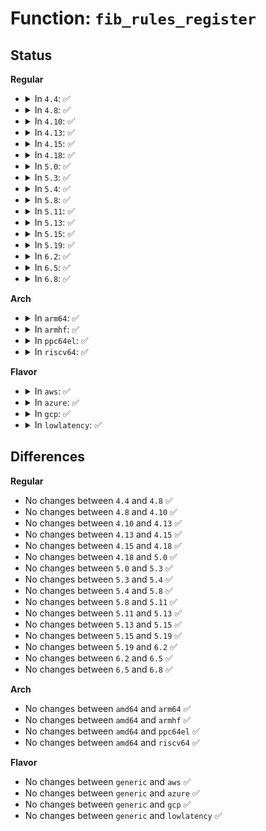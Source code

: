 # Function: <code>fib_rules_register</code>

## Status
<b>Regular</b>
<ul>
<li>
<details>
<summary>In <code>4.4</code>: ✅</summary>

```c
struct fib_rules_ops *fib_rules_register(const struct fib_rules_ops *tmpl, struct net *net);
```

**Collision:** Unique Global

**Inline:** No

**Transformation:** False

**Instances:**

```
In net/core/fib_rules.c (ffffffff81739740)
Location: net/core/fib_rules.c:128
Inline: False
Direct callers:
  - net/ipv4/fib_rules.c:fib4_rules_init
  - net/ipv6/fib6_rules.c:fib6_rules_net_init
```
**Symbols:**

```
ffffffff81739740-ffffffff81739875: fib_rules_register (STB_GLOBAL)
```
</details>
</li>
<li>
<details>
<summary>In <code>4.8</code>: ✅</summary>

```c
struct fib_rules_ops *fib_rules_register(const struct fib_rules_ops *tmpl, struct net *net);
```

**Collision:** Unique Global

**Inline:** No

**Transformation:** False

**Instances:**

```
In net/core/fib_rules.c (ffffffff817a59f0)
Location: net/core/fib_rules.c:128
Inline: False
Direct callers:
  - net/ipv4/fib_rules.c:fib4_rules_init
  - net/ipv6/fib6_rules.c:fib6_rules_net_init
```
**Symbols:**

```
ffffffff817a59f0-ffffffff817a5b28: fib_rules_register (STB_GLOBAL)
```
</details>
</li>
<li>
<details>
<summary>In <code>4.10</code>: ✅</summary>

```c
struct fib_rules_ops *fib_rules_register(const struct fib_rules_ops *tmpl, struct net *net);
```

**Collision:** Unique Global

**Inline:** No

**Transformation:** False

**Instances:**

```
In net/core/fib_rules.c (ffffffff817d4460)
Location: net/core/fib_rules.c:134
Inline: False
Direct callers:
  - net/ipv4/fib_rules.c:fib4_rules_init
  - net/ipv6/fib6_rules.c:fib6_rules_net_init
```
**Symbols:**

```
ffffffff817d4460-ffffffff817d4598: fib_rules_register (STB_GLOBAL)
```
</details>
</li>
<li>
<details>
<summary>In <code>4.13</code>: ✅</summary>

```c
struct fib_rules_ops *fib_rules_register(const struct fib_rules_ops *tmpl, struct net *net);
```

**Collision:** Unique Global

**Inline:** No

**Transformation:** False

**Instances:**

```
In net/core/fib_rules.c (ffffffff817f3770)
Location: net/core/fib_rules.c:148
Inline: False
Direct callers:
  - net/ipv4/fib_rules.c:fib4_rules_init
  - net/ipv6/fib6_rules.c:fib6_rules_net_init
```
**Symbols:**

```
ffffffff817f3770-ffffffff817f38a8: fib_rules_register (STB_GLOBAL)
```
</details>
</li>
<li>
<details>
<summary>In <code>4.15</code>: ✅</summary>

```c
struct fib_rules_ops *fib_rules_register(const struct fib_rules_ops *tmpl, struct net *net);
```

**Collision:** Unique Global

**Inline:** No

**Transformation:** False

**Instances:**

```
In net/core/fib_rules.c (ffffffff8186ed20)
Location: net/core/fib_rules.c:148
Inline: False
Direct callers:
  - net/ipv4/fib_rules.c:fib4_rules_init
  - net/ipv6/fib6_rules.c:fib6_rules_net_init
```
**Symbols:**

```
ffffffff8186ed20-ffffffff8186ee58: fib_rules_register (STB_GLOBAL)
```
</details>
</li>
<li>
<details>
<summary>In <code>4.18</code>: ✅</summary>

```c
struct fib_rules_ops *fib_rules_register(const struct fib_rules_ops *tmpl, struct net *net);
```

**Collision:** Unique Global

**Inline:** No

**Transformation:** False

**Instances:**

```
In net/core/fib_rules.c (ffffffff818c0b10)
Location: net/core/fib_rules.c:153
Inline: False
Direct callers:
  - net/ipv4/fib_rules.c:fib4_rules_init
  - net/ipv6/ip6mr.c:ip6mr_net_init
  - net/ipv6/fib6_rules.c:fib6_rules_net_init
```
**Symbols:**

```
ffffffff818c0b10-ffffffff818c0c48: fib_rules_register (STB_GLOBAL)
```
</details>
</li>
<li>
<details>
<summary>In <code>5.0</code>: ✅</summary>

```c
struct fib_rules_ops *fib_rules_register(const struct fib_rules_ops *tmpl, struct net *net);
```

**Collision:** Unique Global

**Inline:** No

**Transformation:** False

**Instances:**

```
In net/core/fib_rules.c (ffffffff818e8d70)
Location: net/core/fib_rules.c:153
Inline: False
Direct callers:
  - net/ipv4/fib_rules.c:fib4_rules_init
  - net/ipv6/ip6mr.c:ip6mr_net_init
  - net/ipv6/fib6_rules.c:fib6_rules_net_init
```
**Symbols:**

```
ffffffff818e8d70-ffffffff818e8ea8: fib_rules_register (STB_GLOBAL)
```
</details>
</li>
<li>
<details>
<summary>In <code>5.3</code>: ✅</summary>

```c
struct fib_rules_ops *fib_rules_register(const struct fib_rules_ops *tmpl, struct net *net);
```

**Collision:** Unique Global

**Inline:** No

**Transformation:** False

**Instances:**

```
In net/core/fib_rules.c (ffffffff81938790)
Location: net/core/fib_rules.c:150
Inline: False
Direct callers:
  - net/ipv4/fib_rules.c:fib4_rules_init
  - net/ipv6/ip6mr.c:ip6mr_net_init
  - net/ipv6/fib6_rules.c:fib6_rules_net_init
```
**Symbols:**

```
ffffffff81938790-ffffffff819388bf: fib_rules_register (STB_GLOBAL)
```
</details>
</li>
<li>
<details>
<summary>In <code>5.4</code>: ✅</summary>

```c
struct fib_rules_ops *fib_rules_register(const struct fib_rules_ops *tmpl, struct net *net);
```

**Collision:** Unique Global

**Inline:** No

**Transformation:** False

**Instances:**

```
In net/core/fib_rules.c (ffffffff8196b650)
Location: net/core/fib_rules.c:150
Inline: False
Direct callers:
  - net/ipv4/fib_rules.c:fib4_rules_init
  - net/ipv4/ipmr.c:ipmr_net_init
  - net/ipv6/ip6mr.c:ip6mr_net_init
  - net/ipv6/fib6_rules.c:fib6_rules_net_init
```
**Symbols:**

```
ffffffff8196b650-ffffffff8196b77f: fib_rules_register (STB_GLOBAL)
```
</details>
</li>
<li>
<details>
<summary>In <code>5.8</code>: ✅</summary>

```c
struct fib_rules_ops *fib_rules_register(const struct fib_rules_ops *tmpl, struct net *net);
```

**Collision:** Unique Global

**Inline:** No

**Transformation:** False

**Instances:**

```
In net/core/fib_rules.c (ffffffff81a3f210)
Location: net/core/fib_rules.c:150
Inline: False
Direct callers:
  - net/ipv4/fib_rules.c:fib4_rules_init
  - net/ipv6/fib6_rules.c:fib6_rules_net_init
```
**Symbols:**

```
ffffffff81a3f210-ffffffff81a3f33f: fib_rules_register (STB_GLOBAL)
```
</details>
</li>
<li>
<details>
<summary>In <code>5.11</code>: ✅</summary>

```c
struct fib_rules_ops *fib_rules_register(const struct fib_rules_ops *tmpl, struct net *net);
```

**Collision:** Unique Global

**Inline:** No

**Transformation:** False

**Instances:**

```
In net/core/fib_rules.c (ffffffff81a41cc0)
Location: net/core/fib_rules.c:164
Inline: False
Direct callers:
  - net/ipv4/fib_rules.c:fib4_rules_init
  - net/ipv6/fib6_rules.c:fib6_rules_net_init
```
**Symbols:**

```
ffffffff81a41cc0-ffffffff81a41def: fib_rules_register (STB_GLOBAL)
```
</details>
</li>
<li>
<details>
<summary>In <code>5.13</code>: ✅</summary>

```c
struct fib_rules_ops *fib_rules_register(const struct fib_rules_ops *tmpl, struct net *net);
```

**Collision:** Unique Global

**Inline:** No

**Transformation:** False

**Instances:**

```
In net/core/fib_rules.c (ffffffff81a26990)
Location: net/core/fib_rules.c:164
Inline: False
Direct callers:
  - net/ipv4/fib_rules.c:fib4_rules_init
  - net/ipv6/fib6_rules.c:fib6_rules_net_init
```
**Symbols:**

```
ffffffff81a26990-ffffffff81a26abf: fib_rules_register (STB_GLOBAL)
```
</details>
</li>
<li>
<details>
<summary>In <code>5.15</code>: ✅</summary>

```c
struct fib_rules_ops *fib_rules_register(const struct fib_rules_ops *tmpl, struct net *net);
```

**Collision:** Unique Global

**Inline:** No

**Transformation:** False

**Instances:**

```
In net/core/fib_rules.c (ffffffff81adb740)
Location: net/core/fib_rules.c:164
Inline: False
Direct callers:
  - net/ipv4/fib_rules.c:fib4_rules_init
  - net/ipv6/fib6_rules.c:fib6_rules_net_init
```
**Symbols:**

```
ffffffff81adb740-ffffffff81adb86f: fib_rules_register (STB_GLOBAL)
```
</details>
</li>
<li>
<details>
<summary>In <code>5.19</code>: ✅</summary>

```c
struct fib_rules_ops *fib_rules_register(const struct fib_rules_ops *tmpl, struct net *net);
```

**Collision:** Unique Global

**Inline:** No

**Transformation:** False

**Instances:**

```
In net/core/fib_rules.c (ffffffff81c5cc10)
Location: net/core/fib_rules.c:164
Inline: False
Direct callers:
  - net/ipv4/fib_rules.c:fib4_rules_init
  - net/ipv6/fib6_rules.c:fib6_rules_net_init
```
**Symbols:**

```
ffffffff81c5cc10-ffffffff81c5cd54: fib_rules_register (STB_GLOBAL)
```
</details>
</li>
<li>
<details>
<summary>In <code>6.2</code>: ✅</summary>

```c
struct fib_rules_ops *fib_rules_register(const struct fib_rules_ops *tmpl, struct net *net);
```

**Collision:** Unique Global

**Inline:** No

**Transformation:** False

**Instances:**

```
In net/core/fib_rules.c (ffffffff81e13340)
Location: net/core/fib_rules.c:164
Inline: False
Direct callers:
  - net/ipv4/fib_rules.c:fib4_rules_init
  - net/ipv6/fib6_rules.c:fib6_rules_net_init
```
**Symbols:**

```
ffffffff81e13340-ffffffff81e13484: fib_rules_register (STB_GLOBAL)
```
</details>
</li>
<li>
<details>
<summary>In <code>6.5</code>: ✅</summary>

```c
struct fib_rules_ops *fib_rules_register(const struct fib_rules_ops *tmpl, struct net *net);
```

**Collision:** Unique Global

**Inline:** No

**Transformation:** False

**Instances:**

```
In net/core/fib_rules.c (ffffffff81e86c80)
Location: net/core/fib_rules.c:164
Inline: False
Direct callers:
  - net/ipv4/fib_rules.c:fib4_rules_init
  - net/ipv6/fib6_rules.c:fib6_rules_net_init
```
**Symbols:**

```
ffffffff81e86c80-ffffffff81e86dc4: fib_rules_register (STB_GLOBAL)
```
</details>
</li>
<li>
<details>
<summary>In <code>6.8</code>: ✅</summary>

```c
struct fib_rules_ops *fib_rules_register(const struct fib_rules_ops *tmpl, struct net *net);
```

**Collision:** Unique Global

**Inline:** No

**Transformation:** False

**Instances:**

```
In net/core/fib_rules.c (ffffffff81f48c90)
Location: net/core/fib_rules.c:163
Inline: False
Direct callers:
  - net/ipv4/fib_rules.c:fib4_rules_init
  - net/ipv6/fib6_rules.c:fib6_rules_net_init
```
**Symbols:**

```
ffffffff81f48c90-ffffffff81f48dd4: fib_rules_register (STB_GLOBAL)
```
</details>
</li>
</ul>
<b>Arch</b>
<ul>
<li>
<details>
<summary>In <code>arm64</code>: ✅</summary>

```c
struct fib_rules_ops *fib_rules_register(const struct fib_rules_ops *tmpl, struct net *net);
```

**Collision:** Unique Global

**Inline:** No

**Transformation:** False

**Instances:**

```
In net/core/fib_rules.c (ffff800010c129a8)
Location: net/core/fib_rules.c:150
Inline: False
Direct callers:
  - net/ipv4/fib_rules.c:fib4_rules_init
  - net/ipv4/ipmr.c:ipmr_net_init
  - net/ipv6/ip6mr.c:ip6mr_net_init
  - net/ipv6/fib6_rules.c:fib6_rules_net_init
```
**Symbols:**

```
ffff800010c129a8-ffff800010c12b20: fib_rules_register (STB_GLOBAL)
```
</details>
</li>
<li>
<details>
<summary>In <code>armhf</code>: ✅</summary>

```c
struct fib_rules_ops *fib_rules_register(const struct fib_rules_ops *tmpl, struct net *net);
```

**Collision:** Unique Global

**Inline:** No

**Transformation:** False

**Instances:**

```
In net/core/fib_rules.c (c0d297cc)
Location: net/core/fib_rules.c:150
Inline: False
Direct callers:
  - net/ipv4/fib_rules.c:fib4_rules_init
  - net/ipv4/ipmr.c:ipmr_net_init
  - net/ipv6/ip6mr.c:ip6mr_net_init
  - net/ipv6/fib6_rules.c:fib6_rules_net_init
```
**Symbols:**

```
c0d297cc-c0d298f8: fib_rules_register (STB_GLOBAL)
```
</details>
</li>
<li>
<details>
<summary>In <code>ppc64el</code>: ✅</summary>

```c
struct fib_rules_ops *fib_rules_register(const struct fib_rules_ops *tmpl, struct net *net);
```

**Collision:** Unique Global

**Inline:** No

**Transformation:** False

**Instances:**

```
In net/core/fib_rules.c (c000000000cfe6d0)
Location: net/core/fib_rules.c:150
Inline: False
Direct callers:
  - net/ipv4/fib_rules.c:fib4_rules_init
  - net/ipv4/ipmr.c:ipmr_net_init
  - net/ipv6/ip6mr.c:ip6mr_net_init
  - net/ipv6/fib6_rules.c:fib6_rules_net_init
```
**Symbols:**

```
c000000000cfe6d0-c000000000cfe890: fib_rules_register (STB_GLOBAL)
```
</details>
</li>
<li>
<details>
<summary>In <code>riscv64</code>: ✅</summary>

```c
struct fib_rules_ops *fib_rules_register(const struct fib_rules_ops *tmpl, struct net *net);
```

**Collision:** Unique Global

**Inline:** No

**Transformation:** False

**Instances:**

```
In net/core/fib_rules.c (ffffffe00078dd36)
Location: net/core/fib_rules.c:150
Inline: False
Direct callers:
  - net/ipv4/fib_rules.c:fib4_rules_init
  - net/ipv4/ipmr.c:ipmr_net_init
  - net/ipv6/ip6mr.c:ip6mr_net_init
  - net/ipv6/fib6_rules.c:fib6_rules_net_init
```
**Symbols:**

```
ffffffe00078dd36-ffffffe00078de5c: fib_rules_register (STB_GLOBAL)
```
</details>
</li>
</ul>
<b>Flavor</b>
<ul>
<li>
<details>
<summary>In <code>aws</code>: ✅</summary>

```c
struct fib_rules_ops *fib_rules_register(const struct fib_rules_ops *tmpl, struct net *net);
```

**Collision:** Unique Global

**Inline:** No

**Transformation:** False

**Instances:**

```
In net/core/fib_rules.c (ffffffff8190b620)
Location: net/core/fib_rules.c:150
Inline: False
Direct callers:
  - net/ipv4/fib_rules.c:fib4_rules_init
  - net/ipv6/ip6mr.c:ip6mr_net_init
  - net/ipv6/fib6_rules.c:fib6_rules_net_init
```
**Symbols:**

```
ffffffff8190b620-ffffffff8190b74f: fib_rules_register (STB_GLOBAL)
```
</details>
</li>
<li>
<details>
<summary>In <code>azure</code>: ✅</summary>

```c
struct fib_rules_ops *fib_rules_register(const struct fib_rules_ops *tmpl, struct net *net);
```

**Collision:** Unique Global

**Inline:** No

**Transformation:** False

**Instances:**

```
In net/core/fib_rules.c (ffffffff818c53e0)
Location: net/core/fib_rules.c:150
Inline: False
Direct callers:
  - net/ipv4/fib_rules.c:fib4_rules_init
  - net/ipv6/ip6mr.c:ip6mr_net_init
  - net/ipv6/fib6_rules.c:fib6_rules_net_init
```
**Symbols:**

```
ffffffff818c53e0-ffffffff818c550f: fib_rules_register (STB_GLOBAL)
```
</details>
</li>
<li>
<details>
<summary>In <code>gcp</code>: ✅</summary>

```c
struct fib_rules_ops *fib_rules_register(const struct fib_rules_ops *tmpl, struct net *net);
```

**Collision:** Unique Global

**Inline:** No

**Transformation:** False

**Instances:**

```
In net/core/fib_rules.c (ffffffff8195c650)
Location: net/core/fib_rules.c:150
Inline: False
Direct callers:
  - net/ipv4/fib_rules.c:fib4_rules_init
  - net/ipv6/ip6mr.c:ip6mr_net_init
  - net/ipv6/fib6_rules.c:fib6_rules_net_init
```
**Symbols:**

```
ffffffff8195c650-ffffffff8195c77f: fib_rules_register (STB_GLOBAL)
```
</details>
</li>
<li>
<details>
<summary>In <code>lowlatency</code>: ✅</summary>

```c
struct fib_rules_ops *fib_rules_register(const struct fib_rules_ops *tmpl, struct net *net);
```

**Collision:** Unique Global

**Inline:** No

**Transformation:** False

**Instances:**

```
In net/core/fib_rules.c (ffffffff8197e870)
Location: net/core/fib_rules.c:150
Inline: False
Direct callers:
  - net/ipv4/fib_rules.c:fib4_rules_init
  - net/ipv4/ipmr.c:ipmr_net_init
  - net/ipv6/ip6mr.c:ip6mr_net_init
  - net/ipv6/fib6_rules.c:fib6_rules_net_init
```
**Symbols:**

```
ffffffff8197e870-ffffffff8197e9a6: fib_rules_register (STB_GLOBAL)
```
</details>
</li>
</ul>

## Differences
<b>Regular</b>
<ul>
<li>
No changes between <code>4.4</code> and <code>4.8</code> ✅
</li>
<li>
No changes between <code>4.8</code> and <code>4.10</code> ✅
</li>
<li>
No changes between <code>4.10</code> and <code>4.13</code> ✅
</li>
<li>
No changes between <code>4.13</code> and <code>4.15</code> ✅
</li>
<li>
No changes between <code>4.15</code> and <code>4.18</code> ✅
</li>
<li>
No changes between <code>4.18</code> and <code>5.0</code> ✅
</li>
<li>
No changes between <code>5.0</code> and <code>5.3</code> ✅
</li>
<li>
No changes between <code>5.3</code> and <code>5.4</code> ✅
</li>
<li>
No changes between <code>5.4</code> and <code>5.8</code> ✅
</li>
<li>
No changes between <code>5.8</code> and <code>5.11</code> ✅
</li>
<li>
No changes between <code>5.11</code> and <code>5.13</code> ✅
</li>
<li>
No changes between <code>5.13</code> and <code>5.15</code> ✅
</li>
<li>
No changes between <code>5.15</code> and <code>5.19</code> ✅
</li>
<li>
No changes between <code>5.19</code> and <code>6.2</code> ✅
</li>
<li>
No changes between <code>6.2</code> and <code>6.5</code> ✅
</li>
<li>
No changes between <code>6.5</code> and <code>6.8</code> ✅
</li>
</ul>
<b>Arch</b>
<ul>
<li>
No changes between <code>amd64</code> and <code>arm64</code> ✅
</li>
<li>
No changes between <code>amd64</code> and <code>armhf</code> ✅
</li>
<li>
No changes between <code>amd64</code> and <code>ppc64el</code> ✅
</li>
<li>
No changes between <code>amd64</code> and <code>riscv64</code> ✅
</li>
</ul>
<b>Flavor</b>
<ul>
<li>
No changes between <code>generic</code> and <code>aws</code> ✅
</li>
<li>
No changes between <code>generic</code> and <code>azure</code> ✅
</li>
<li>
No changes between <code>generic</code> and <code>gcp</code> ✅
</li>
<li>
No changes between <code>generic</code> and <code>lowlatency</code> ✅
</li>
</ul>
